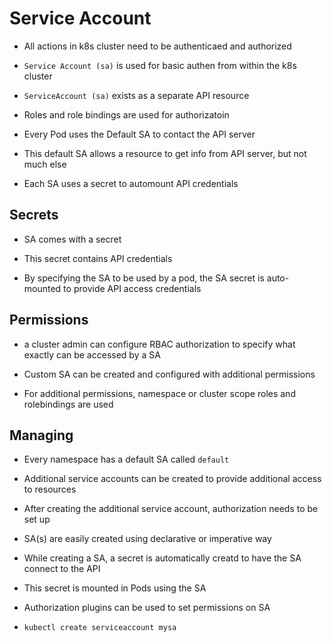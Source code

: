 # Service Account

- All actions in k8s cluster need to be authenticaed and authorized

- `Service Account (sa)` is used for basic authen from within the k8s cluster

- `ServiceAccount (sa)` exists as a separate API resource

- Roles and role bindings are used for authorizatoin

- Every Pod uses the Default SA to contact the API server

- This default SA allows a resource to get info from API server, but not much else

- Each SA uses a secret to automount API credentials

## Secrets

- SA comes with a secret

- This secret contains API credentials

- By specifying the SA to be used by a pod, the SA secret is auto-mounted to provide API access credentials

## Permissions

- a cluster admin can configure RBAC authorization to specify what exactly can be accessed by a SA

- Custom SA can be created and configured with additional permissions

- For additional permissions, namespace or cluster scope roles and rolebindings are used


## Managing

- Every namespace has a default SA called `default`

- Additional service accounts can be created to provide additional access to resources

- After creating the additional service account, authorization needs to be set up

- SA(s) are easily created using declarative or imperative way

- While creating a SA, a secret is automatically creatd to have the SA connect to the API

- This secret is mounted in Pods using the SA

- Authorization plugins can be used to set permissions on SA

- `kubectl create serviceaccount mysa`
